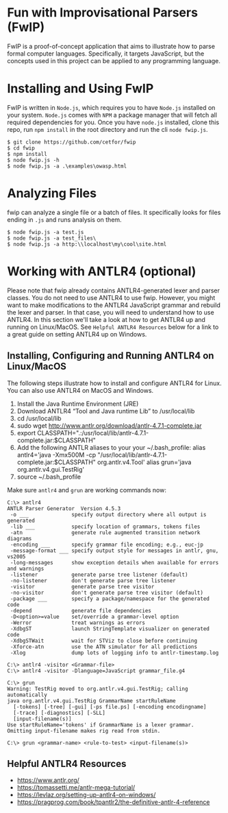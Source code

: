 # Fun with Improvisational Parsers (FwIP)

FwIP is a proof-of-concept application that aims to illustrate how to parse formal computer languages. Specifically, it targets JavaScript, but the concepts used in this project can be applied to any programming language.

# Installing and Using FwIP

FwIP is written in `Node.js`, which requires you to have `Node.js` installed on your system. `Node.js` comes with `NPM` a package manager that will fetch all required dependencies for you. Once you have `node.js` installed, clone this repo, run `npm install` in the root directory and run the cli `node fwip.js`.

```
$ git clone https://github.com/cetfor/fwip
$ cd fwip
$ npm install
$ node fwip.js -h
$ node fwip.js -a .\examples\owasp.html
```

# Analyzing Files

fwip can analyze a single file or a batch of files. It specifically looks for files ending in `.js` and runs analysis on them.

```
$ node fwip.js -a test.js
$ node fwip.js -a test_files\
$ node fwip.js -a http:\\localhost\my\cool\site.html
```

# Working with ANTLR4 (optional)

Please note that fwip already contains ANTLR4-generated lexer and parser classes.  You do not need to use ANTLR4 to use fwip.  However, you might want to make modifications to the ANTLR4 JavaScript grammar and rebuild the lexer and parser.  In that case, you will need to understand how to use ANTLR4.  In this section we'll take a look at how to get ANTLR4 up and running on Linux/MacOS. See `Helpful ANTLR4 Resources` below for a link to a great guide on setting ANTLR4 up on Windows.

## Installing, Configuring and Running ANTLR4 on Linux/MacOS

The following steps illustrate how to install and configure ANTLR4 for Linux. You can also use ANTLR4 on MacOS and Windows.

1. Install the Java Runtime Environment (JRE)
2. Download ANTLR4 “Tool and Java runtime Lib” to /usr/local/lib
3. cd /usr/local/lib
4. sudo wget http://www.antlr.org/download/antlr-4.7.1-complete.jar
5. export CLASSPATH=".:/usr/local/lib/antlr-4.7.1-complete.jar:$CLASSPATH"
6. Add the following ANTLR aliases to your your ~/.bash_profile:
   alias antlr4='java -Xmx500M -cp \"/usr/local/lib/antlr-4.7.1-complete.jar:$CLASSPATH\" org.antlr.v4.Tool'
   alias grun='java org.antlr.v4.gui.TestRig'
7. source ~/.bash_profile

Make sure `antlr4` and `grun` are working commands now:

```
C:\> antlr4
ANTLR Parser Generator  Version 4.5.3
 -o ___              specify output directory where all output is generated
 -lib ___            specify location of grammars, tokens files
 -atn                generate rule augmented transition network diagrams
 -encoding ___       specify grammar file encoding; e.g., euc-jp
 -message-format ___ specify output style for messages in antlr, gnu, vs2005
 -long-messages      show exception details when available for errors and warnings
 -listener           generate parse tree listener (default)
 -no-listener        don't generate parse tree listener
 -visitor            generate parse tree visitor
 -no-visitor         don't generate parse tree visitor (default)
 -package ___        specify a package/namespace for the generated code
 -depend             generate file dependencies
 -D<option>=value    set/override a grammar-level option
 -Werror             treat warnings as errors
 -XdbgST             launch StringTemplate visualizer on generated code
 -XdbgSTWait         wait for STViz to close before continuing
 -Xforce-atn         use the ATN simulator for all predictions
 -Xlog               dump lots of logging info to antlr-timestamp.log

C:\> antlr4 -visitor <Grammar-file>
C:\> antlr4 -visitor -Dlanguage=JavaScript grammar_file.g4
```

```
C:\> grun
Warning: TestRig moved to org.antlr.v4.gui.TestRig; calling automatically
java org.antlr.v4.gui.TestRig GrammarName startRuleName
  [-tokens] [-tree] [-gui] [-ps file.ps] [-encoding encodingname]
  [-trace] [-diagnostics] [-SLL]
  [input-filename(s)]
Use startRuleName='tokens' if GrammarName is a lexer grammar.
Omitting input-filename makes rig read from stdin.

C:\> grun <grammar-name> <rule-to-test> <input-filename(s)>
```

## Helpful ANTLR4 Resources
* https://www.antlr.org/
* https://tomassetti.me/antlr-mega-tutorial/
* https://levlaz.org/setting-up-antlr4-on-windows/
* https://pragprog.com/book/tpantlr2/the-definitive-antlr-4-reference
